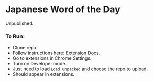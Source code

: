 # Japanese Word of the Day

Unpublished.

### To Run:

* Clone repo.
* Follow instructions here: [Extension Docs](https://developer.chrome.com/extensions/getstarted).
* Go to extensions in Chrome Settings.
* Turn on Developer mode.
* Just need to load `Load unpacked` and choose the repo to upload.
* Should appear in extensions.